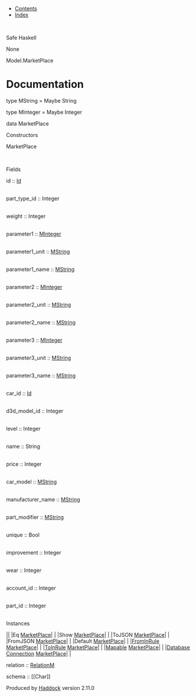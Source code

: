 -   [Contents](index.html)
-   [Index](doc-index.html)

 

Safe Haskell

None

Model.MarketPlace

Documentation
=============

type MString = Maybe String

type MInteger = Maybe Integer

data MarketPlace

Constructors

MarketPlace

 

Fields

id :: [Id](Model-General.html#t:Id)  
 

part\_type\_id :: Integer  
 

weight :: Integer  
 

parameter1 :: [MInteger](Model-MarketPlace.html#t:MInteger)  
 

parameter1\_unit :: [MString](Model-MarketPlace.html#t:MString)  
 

parameter1\_name :: [MString](Model-MarketPlace.html#t:MString)  
 

parameter2 :: [MInteger](Model-MarketPlace.html#t:MInteger)  
 

parameter2\_unit :: [MString](Model-MarketPlace.html#t:MString)  
 

parameter2\_name :: [MString](Model-MarketPlace.html#t:MString)  
 

parameter3 :: [MInteger](Model-MarketPlace.html#t:MInteger)  
 

parameter3\_unit :: [MString](Model-MarketPlace.html#t:MString)  
 

parameter3\_name :: [MString](Model-MarketPlace.html#t:MString)  
 

car\_id :: [Id](Model-General.html#t:Id)  
 

d3d\_model\_id :: Integer  
 

level :: Integer  
 

name :: String  
 

price :: Integer  
 

car\_model :: [MString](Model-MarketPlace.html#t:MString)  
 

manufacturer\_name :: [MString](Model-MarketPlace.html#t:MString)  
 

part\_modifier :: [MString](Model-MarketPlace.html#t:MString)  
 

unique :: Bool  
 

improvement :: Integer  
 

wear :: Integer  
 

account\_id :: Integer  
 

part\_id :: Integer  
 

Instances

||
|Eq [MarketPlace](Model-MarketPlace.html#t:MarketPlace)| |
|Show [MarketPlace](Model-MarketPlace.html#t:MarketPlace)| |
|ToJSON [MarketPlace](Model-MarketPlace.html#t:MarketPlace)| |
|FromJSON [MarketPlace](Model-MarketPlace.html#t:MarketPlace)| |
|Default [MarketPlace](Model-MarketPlace.html#t:MarketPlace)| |
|[FromInRule](Data-InRules.html#t:FromInRule) [MarketPlace](Model-MarketPlace.html#t:MarketPlace)| |
|[ToInRule](Data-InRules.html#t:ToInRule) [MarketPlace](Model-MarketPlace.html#t:MarketPlace)| |
|[Mapable](Model-General.html#t:Mapable) [MarketPlace](Model-MarketPlace.html#t:MarketPlace)| |
|[Database](Model-General.html#t:Database) [Connection](Data-SqlTransaction.html#t:Connection) [MarketPlace](Model-MarketPlace.html#t:MarketPlace)| |

relation :: [RelationM](Data-Relation.html#t:RelationM)

schema :: [[Char]]

Produced by [Haddock](http://www.haskell.org/haddock/) version 2.11.0

